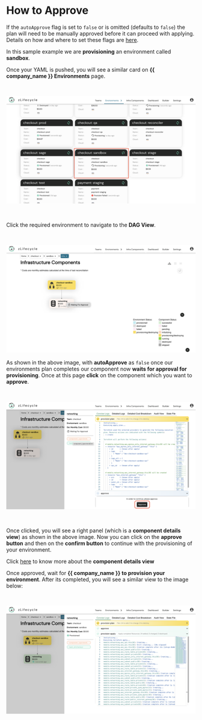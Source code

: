 # How to Approve 

If the `autoApprove` flag is set to `false` or is omitted (defaults to `false`) the plan will need to be manually approved before it can proceed with applying. Details on how and where to set these flags are [here](/policies/approval).

In this sample example we are **provisioning** an environment called **sandbox**.

Once your YAML is pushed, you will see a similar card on **{{ company_name }} Environments** page.

<br/>

![sample-dashboard](/assets/images/sample-dashboard.png "Sample Dashboard")

<br/>

Click the required environment to navigate to the **DAG View**.

<br/>

![sample-dag-view](/assets/images/sample-dag-view.png "Sample DAG View")

As shown in the above image, with **autoApprove** as `false` once our environments plan completes our component now **waits for approval for provisioning**. Once at this page **click** on the component which you want to **approve**.

<br/>

![sample-right-panel](/assets/images/sample-right-panel.png "Sample Right Panel")

<br/>

Once clicked, you will see a right panel (which is a **component details view**) as shown in the above image. Now you can click on the **approve button** and then on the **confirm button** to continue with the provisioning of your environment.

Click [here](/component_details_view) to know more about the **component details view**

Once approved, wait for **{{ company_name }} to provision your environment**. After its completed, you will see a similar view to the image below:

<br/>

![sample-provision-success](/assets/images/sample-provision-success.png "Sample Provision success")

<br/>
